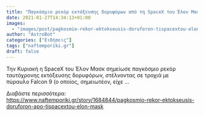 ```yaml
---
title: "Παγκόσμιο ρεκόρ εκτόξευσης δορυφόρων από τη SpaceX του Έλον Μασκ"
date: 2021-01-27T14:34:13+01:00
images:
  - "images/post/pagkosmio-rekor-ektokseusis-doruforon-tispacextou-elon-mask.jpg"
author: "AstroBot"
categories: ["Ειδήσεις"]
tags: ["naftemporiki.gr"]
draft: false
---
```


Την Κυριακή η SpaceX του Έλον Μασκ σημείωσε παγκόσμιο ρεκόρ ταυτόχρονης εκτόξευσης δορυφόρων, στέλνοντας σε τροχιά με πύραυλο Falcon 9 (ο οποίος, σημειωτέον, είχε ...

Διαβάστε περισσότερα: https://www.naftemporiki.gr/story/1684844/pagkosmio-rekor-ektokseusis-doruforon-apo-tispacextou-elon-mask
